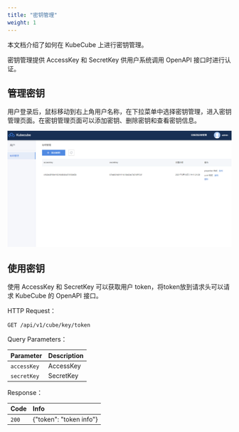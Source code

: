 ```yaml
---
title: "密钥管理"
weight: 1
---
```


本文档介绍了如何在 KubeCube 上进行密钥管理。

密钥管理提供 AccessKey 和 SecretKey 供用户系统调用 OpenAPI 接口时进行认证。


## 管理密钥

用户登录后，鼠标移动到右上角用户名称，在下拉菜单中选择密钥管理，进入密钥管理页面。在密钥管理页面可以添加密钥、删除密钥和查看密钥信息。

![keymanage](/imgs/产品使用指南/K8s资源管理/其他/密钥管理/keymanage.png)

## 使用密钥

使用 AccessKey 和 SecretKey 可以获取用户 token，将token放到请求头可以请求 KubeCube 的 OpenAPI 接口。 

HTTP Request：

```
GET /api/v1/cube/key/token
```

Query Parameters：

| Parameter   | Description |
| :---------- | :---------- |
| `accessKey` | AccessKey   |
| `secretKey` | SecretKey   |

Response：

| Code  | Info                    |
| :---- | :---------------------- |
| `200` | {"token": "token info"} |